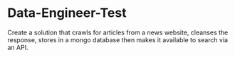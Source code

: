 # Data-Engineer-Test
Create a solution that crawls for articles from a news website, cleanses the response, stores in a mongo database then makes it available to search via an API.
